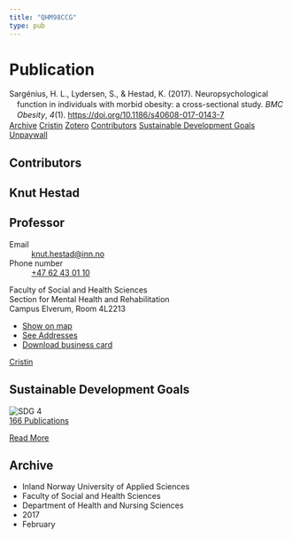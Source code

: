 ```yaml
---
title: "QHM98CCG"
type: pub
---
```

<h1>Publication</h1>
<article id="csl-bib-container-QHM98CCG" class="csl-bib-container">
  <div class="csl-bib-body" style="line-height: 1.35; padding-left: 1em; text-indent:-1em;">
  <div class="csl-entry">Sarg&#xE9;nius, H. L., Lydersen, S., &amp; Hestad, K. (2017). Neuropsychological function in individuals with morbid obesity: a cross-sectional study. <i>BMC Obesity</i>, <i>4</i>(1). <a href="https://doi.org/10.1186/s40608-017-0143-7">https://doi.org/10.1186/s40608-017-0143-7</a></div>
</div>
  <div class="csl-bib-buttons">
    <a href="#taxonomy-article-QHM98CCG" class="csl-bib-button">Archive</a>
    <a href alt="Cristin URL" class="csl-bib-button">Cristin</a>
    <a href alt="Zotero URL" class="csl-bib-button">Zotero</a>
    <a href="#contributors-article-QHM98CCG" class="csl-bib-button">Contributors</a>
    <a href="#sdg-article-QHM98CCG" class="csl-bib-button">Sustainable Development Goals</a>
    <a href="https://doi.org/10.1186/s40608-017-0143-7" class="csl-bib-button">Unpaywall</a>
  </div>
  <div id="csl-bib-meta-container-QHM98CCG"></div>
</article>
<div id="csl-bib-meta-QHM98CCG" class="csl-bib-meta">
  <article id="contributors-article-QHM98CCG" class="contributors-article">
    <h1>Contributors</h1>
    <div class="personas">
<div class="vrtx-hinn-person-card">
<div class="photo">
<i class="lar la-user-circle missing-person"></i>
</div>
<div class="info">
<hgroup><h1>Knut Hestad</h1>
<h2>Professor</h2>
</hgroup><dl>
<dt>Email</dt>
<dd>
<a href="mailto:knut.hestad@inn.no">knut.hestad@inn.no</a>
</dd>
<dt>Phone number</dt>
<dd><a href="tel:+4762430110">
+47 62 43 01 10
</a></dd>
</dl>
<p>
Faculty of Social and Health Sciences<br>
Section for Mental Health and Rehabilitation<br>
Campus Elverum,
Room 4L2213
</p>
<ul class="vrtx-hinn-links">
<li><a href="https://www.google.com/maps?q=60.88177,11.53669">Show on map</a></li>
<li><a href="https://www.inn.no/english/find-an-employee/knut-hestad.html#vrtx-hinn-addresses">See Addresses</a></li>
<li><a href="https://www.inn.no/english/find-an-employee/knut-hestad.html?vrtx=vcf">Download business card</a></li>
</ul>
</div>
</div>
<a href="https://app.cristin.no/persons/show.jsf?id=43557" alt="Cristin URL" class="personas-cristin">Cristin</a>
</div>
  </article>
  <article id="sdg-article-QHM98CCG" class="sdg-article">
    <h1>Sustainable Development Goals</h1>
    <div class="sdg-container"><div id="sdg4" class="sdg">
<img src="{{< params subfolder >}}images/sdg/sdg04_en.png" class="image" alt="SDG 4">
<div class="sdg-overlay">
<a href="{{< params subfolder >}}en/archive/?sdg=4#archive" class="sdg-publication-count"><span>166</span> Publications</a>
<p><a href="https://sdgs.un.org/goals/goal4" class="sdg-read-more">Read More</a></p>
</div>
</div></div>
  </article>
  <article id="taxonomy-article-QHM98CCG" class="taxonomy-article">
    <h1>Archive</h1>
    <ul>
      <li>Inland Norway University of Applied Sciences</li>
      <li>Faculty of Social and Health Sciences</li>
      <li>Department of Health and Nursing Sciences</li>
      <li>2017</li>
      <li>February</li>
    </ul>
  </article>
</div>

